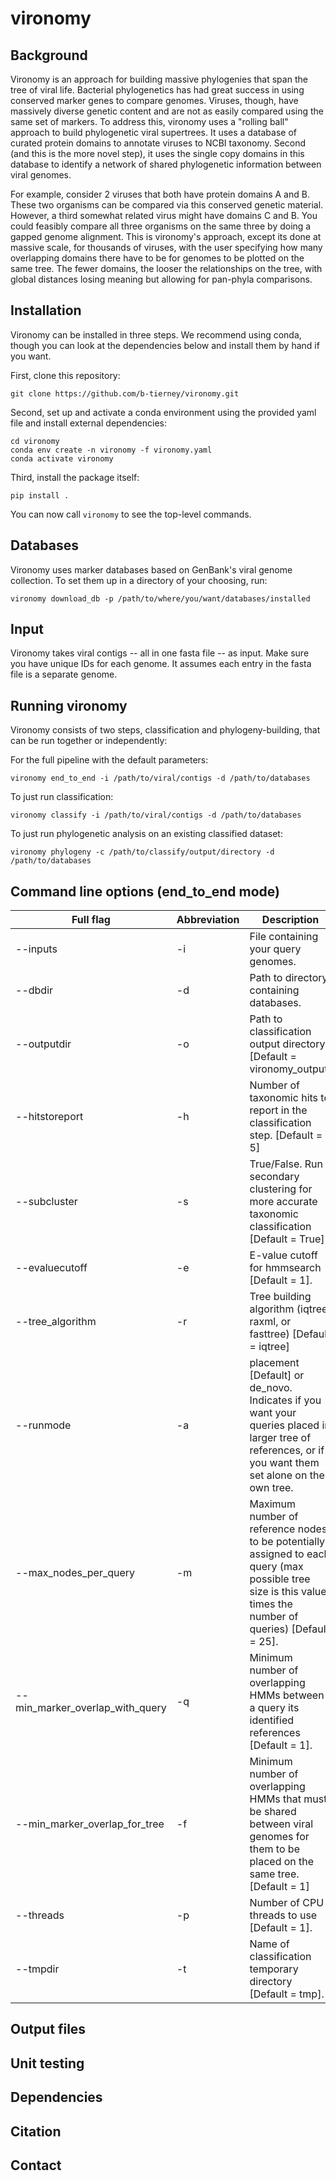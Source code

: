 # vironomy

## Background

Vironomy is an approach for building massive phylogenies that span the tree of viral life. Bacterial phylogenetics has had great success in using conserved marker genes to compare genomes. Viruses, though, have massively diverse genetic content and are not as easily compared using the same set of markers. To address this, vironomy uses a "rolling ball" approach to build phylogenetic viral supertrees. It uses a database of curated protein domains to annotate viruses to NCBI taxonomy. Second (and this is the more novel step), it uses the single copy domains in this database to identify a network of shared phylogenetic information between viral genomes.

For example, consider 2 viruses that both have protein domains A and B. These two organisms can be compared via this conserved genetic material. However, a third somewhat related virus might have domains C and B. You could feasibly compare all three organisms on the same three by doing a gapped genome alignment. This is vironomy's approach, except its done at massive scale, for thousands of viruses, with the user specifying how many overlapping domains there have to be for genomes to be plotted on the same tree. The fewer domains, the looser the relationships on the tree, with global distances losing meaning but allowing for pan-phyla comparisons.

## Installation

Vironomy can be installed in three steps. We recommend using conda, though you can look at the dependencies below and install them by hand if you want.

First, clone this repository:

```
git clone https://github.com/b-tierney/vironomy.git
```

Second, set up and activate a conda environment using the provided yaml file and install external dependencies:

```
cd vironomy
conda env create -n vironomy -f vironomy.yaml 
conda activate vironomy
```

Third, install the package itself:

```
pip install .
```

You can now call ```vironomy``` to see the top-level commands.

## Databases

Vironomy uses marker databases based on GenBank's viral genome collection. To set them up in a directory of your choosing, run:

```
vironomy download_db -p /path/to/where/you/want/databases/installed
```

## Input

Vironomy takes viral contigs -- all in one fasta file -- as input. Make sure you have unique IDs for each genome. It assumes each entry in the fasta file is a separate genome.

## Running vironomy

Vironomy consists of two steps, classification and phylogeny-building, that can be run together or independently:

For the full pipeline with the default parameters:
``` 
vironomy end_to_end -i /path/to/viral/contigs -d /path/to/databases 
```

To just run classification:

```
vironomy classify -i /path/to/viral/contigs -d /path/to/databases 
```

To just run phylogenetic analysis on an existing classified dataset:

```
vironomy phylogeny -c /path/to/classify/output/directory -d /path/to/databases 
```
## Command line options (end_to_end mode)


|     Full flag  | Abbreviation | Description | Required? |
|--------------------------|------|------------------------------------------------------------------------------------------------------------------------------------------------------------------------------------------------------------------------------------------------------------------------------------------------------------------------------------------------------------------------------------------------------------------------------------------------------------------------------------------------------------------------------------------------------------------------------------|-------|
|  --inputs  |  -i  | File containing your query genomes. | Yes |
|  --dbdir  |  -d  | Path to directory containing databases. | Yes |
|  --outputdir  |  -o  | Path to classification output directory [Default = vironomy_output] | No |
|  --hitstoreport  |  -h  | Number of taxonomic hits to report in the classification step. [Default = 5] | No |
|  --subcluster  |  -s  | True/False. Run secondary clustering for more accurate taxonomic classification [Default = True] | No |
|  --evaluecutoff  |  -e  | E-value cutoff for hmmsearch [Default = 1]. | No |
|  --tree_algorithm  |  -r  | Tree building algorithm (iqtree, raxml, or fasttree) [Default = iqtree] | No |
|  --runmode  |  -a  | placement [Default] or de_novo. Indicates if you want your queries placed in larger tree of references, or if you want them set alone on their own tree. | No |
|  --max_nodes_per_query  |  -m  | Maximum number of reference nodes to be potentially assigned to each query (max possible tree size is this value times the number of queries) [Default = 25]. | No |
|  --min_marker_overlap_with_query  |  -q  | Minimum number of overlapping HMMs between a query its identified references [Default = 1]. | No |
|  --min_marker_overlap_for_tree  |  -f  |  Minimum number of overlapping HMMs that must be shared between viral genomes for them to be placed on the same tree. [Default = 1]| No |
|  --threads  |  -p  | Number of CPU threads to use [Default = 1]. | No |
|  --tmpdir  |  -t  | Name of classification temporary directory [Default = tmp]. | No |

## Output files

## Unit testing

## Dependencies

## Citation

## Contact













